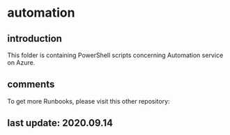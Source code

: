 # automation

## introduction

This folder is containing PowerShell scripts concerning Automation service on Azure.

## comments

To get more Runbooks, please visit this other repository:  

## last update: 2020.09.14
